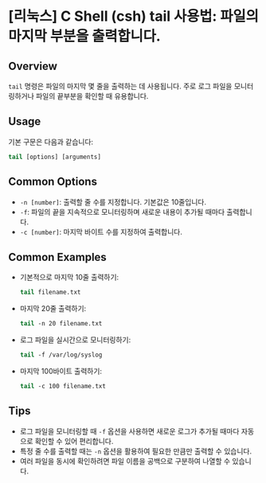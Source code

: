 # [리눅스] C Shell (csh) tail 사용법: 파일의 마지막 부분을 출력합니다.

## Overview
`tail` 명령은 파일의 마지막 몇 줄을 출력하는 데 사용됩니다. 주로 로그 파일을 모니터링하거나 파일의 끝부분을 확인할 때 유용합니다.

## Usage
기본 구문은 다음과 같습니다:

```csh
tail [options] [arguments]
```

## Common Options
- `-n [number]`: 출력할 줄 수를 지정합니다. 기본값은 10줄입니다.
- `-f`: 파일의 끝을 지속적으로 모니터링하며 새로운 내용이 추가될 때마다 출력합니다.
- `-c [number]`: 마지막 바이트 수를 지정하여 출력합니다.

## Common Examples
- 기본적으로 마지막 10줄 출력하기:
    ```csh
    tail filename.txt
    ```

- 마지막 20줄 출력하기:
    ```csh
    tail -n 20 filename.txt
    ```

- 로그 파일을 실시간으로 모니터링하기:
    ```csh
    tail -f /var/log/syslog
    ```

- 마지막 100바이트 출력하기:
    ```csh
    tail -c 100 filename.txt
    ```

## Tips
- 로그 파일을 모니터링할 때 `-f` 옵션을 사용하면 새로운 로그가 추가될 때마다 자동으로 확인할 수 있어 편리합니다.
- 특정 줄 수를 출력할 때는 `-n` 옵션을 활용하여 필요한 만큼만 출력할 수 있습니다.
- 여러 파일을 동시에 확인하려면 파일 이름을 공백으로 구분하여 나열할 수 있습니다.